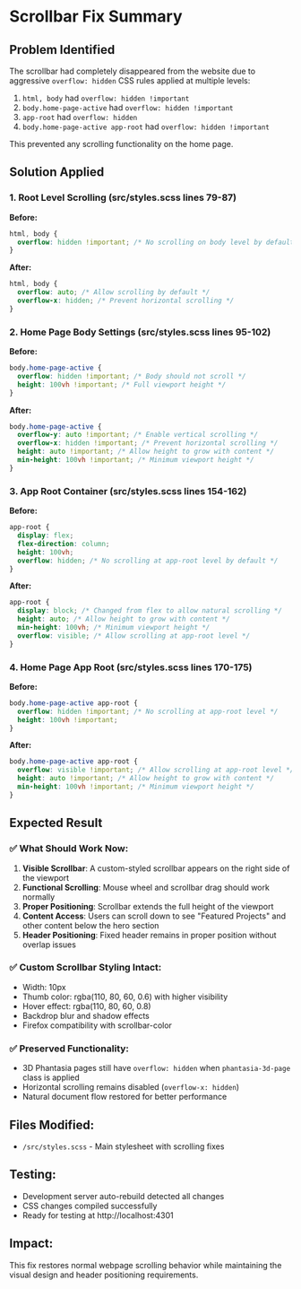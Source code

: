 # Scrollbar Fix Summary

## Problem Identified
The scrollbar had completely disappeared from the website due to aggressive `overflow: hidden` CSS rules applied at multiple levels:

1. `html, body` had `overflow: hidden !important`
2. `body.home-page-active` had `overflow: hidden !important`  
3. `app-root` had `overflow: hidden`
4. `body.home-page-active app-root` had `overflow: hidden !important`

This prevented any scrolling functionality on the home page.

## Solution Applied

### 1. Root Level Scrolling (src/styles.scss lines 79-87)
**Before:**
```scss
html, body {
  overflow: hidden !important; /* No scrolling on body level by default */
}
```

**After:**
```scss
html, body {
  overflow: auto; /* Allow scrolling by default */
  overflow-x: hidden; /* Prevent horizontal scrolling */
}
```

### 2. Home Page Body Settings (src/styles.scss lines 95-102)
**Before:**
```scss
body.home-page-active {
  overflow: hidden !important; /* Body should not scroll */
  height: 100vh !important; /* Full viewport height */
}
```

**After:**
```scss
body.home-page-active {
  overflow-y: auto !important; /* Enable vertical scrolling */
  overflow-x: hidden !important; /* Prevent horizontal scrolling */
  height: auto !important; /* Allow height to grow with content */
  min-height: 100vh !important; /* Minimum viewport height */
}
```

### 3. App Root Container (src/styles.scss lines 154-162)
**Before:**
```scss
app-root {
  display: flex;
  flex-direction: column;
  height: 100vh;
  overflow: hidden; /* No scrolling at app-root level by default */
}
```

**After:**
```scss
app-root {
  display: block; /* Changed from flex to allow natural scrolling */
  height: auto; /* Allow height to grow with content */
  min-height: 100vh; /* Minimum viewport height */
  overflow: visible; /* Allow scrolling at app-root level */
}
```

### 4. Home Page App Root (src/styles.scss lines 170-175)
**Before:**
```scss
body.home-page-active app-root {
  overflow: hidden !important; /* No scrolling at app-root level */
  height: 100vh !important;
}
```

**After:**
```scss
body.home-page-active app-root {
  overflow: visible !important; /* Allow scrolling at app-root level */
  height: auto !important; /* Allow height to grow with content */
  min-height: 100vh !important; /* Minimum viewport height */
}
```

## Expected Result

### ✅ What Should Work Now:
1. **Visible Scrollbar**: A custom-styled scrollbar appears on the right side of the viewport
2. **Functional Scrolling**: Mouse wheel and scrollbar drag should work normally
3. **Proper Positioning**: Scrollbar extends the full height of the viewport
4. **Content Access**: Users can scroll down to see "Featured Projects" and other content below the hero section
5. **Header Positioning**: Fixed header remains in proper position without overlap issues

### ✅ Custom Scrollbar Styling Intact:
- Width: 10px
- Thumb color: rgba(110, 80, 60, 0.6) with higher visibility
- Hover effect: rgba(110, 80, 60, 0.8)
- Backdrop blur and shadow effects
- Firefox compatibility with scrollbar-color

### ✅ Preserved Functionality:
- 3D Phantasia pages still have `overflow: hidden` when `phantasia-3d-page` class is applied
- Horizontal scrolling remains disabled (`overflow-x: hidden`)
- Natural document flow restored for better performance

## Files Modified:
- `/src/styles.scss` - Main stylesheet with scrolling fixes

## Testing:
- Development server auto-rebuild detected all changes
- CSS changes compiled successfully
- Ready for testing at http://localhost:4301

## Impact:
This fix restores normal webpage scrolling behavior while maintaining the visual design and header positioning requirements.